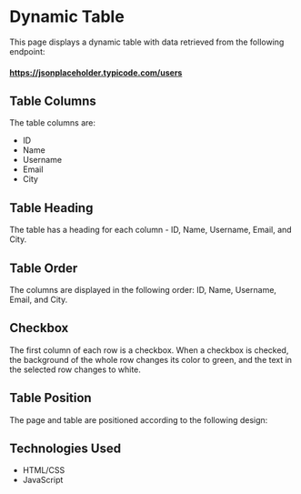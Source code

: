 # Dynamic Table

This page displays a dynamic table with data retrieved from the following endpoint:
#### https://jsonplaceholder.typicode.com/users



## Table Columns

The table columns are:

- ID
- Name
- Username
- Email
- City


## Table Heading

The table has a heading for each column - ID, Name, Username, Email, and City.

## Table Order

The columns are displayed in the following order: ID, Name, Username, Email, and City.

## Checkbox

The first column of each row is a checkbox. When a checkbox is checked, the background of the whole row changes its color to green, and the text in the selected row changes to white.

## Table Position

The page and table are positioned according to the following design:




## Technologies Used

- HTML/CSS
- JavaScript